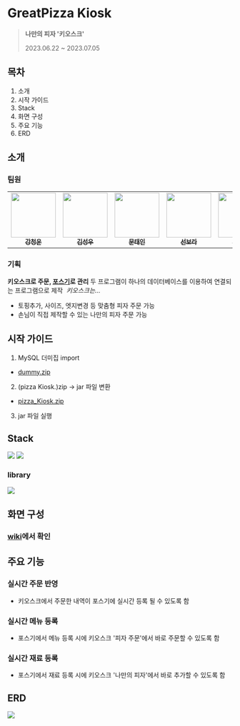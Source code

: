 # GreatPizza Kiosk
> **나만의 피자 '키오스크'**
> 
> 2023.06.22 ~ 2023.07.05

## 목차
1. 소개
2. 시작 가이드
3. Stack
4. 화면 구성
5. 주요 기능
6. ERD

## 소개
### 팀원
<table>
  <tbody>
    <td align="center"><a href="https://github.com/Ximen2464"><img src="https://avatars.githubusercontent.com/u/134483394?v=4" width="100px;" alt=""/><br /><sub><b>강청운</b></sub></a><br /></td>
    <td align="center"><a href="https://github.com/KsW96"><img src="https://avatars.githubusercontent.com/u/134483514?v=4" width="100px;" alt=""/><br /><sub><b>김성우</b></sub></a><br /></td>
    <td align="center"><a href="https://github.com/Moon-Taein"><img src="https://avatars.githubusercontent.com/u/51267486?v=4" width="100px;" alt=""/><br /><sub><b>문태인</b></sub></a><br /></td>
    <td align="center"><a href="https://github.com/SENEAN"><img src="https://avatars.githubusercontent.com/u/119564870?v=4" width="100px;" alt=""/><br /><sub><b>선보라</b></sub></a><br /></td>
    <td align="center"><a href="https://github.com/LeeSara4"><img src="https://avatars.githubusercontent.com/u/130747714?v=4" width="100px;" alt=""/><br /><sub><b>이사라</b></sub></a><br /></td>
  </tbody>
</table>

### 기획
**키오스크로 주문, [포스기](https://github.com/Moon-Taein/MiniProjectTeam5_1)로 관리**
두 프로그램이 하나의 데이터베이스를 이용하여 연결되는 프로그램으로 제작
<img src="https://github.com/Moon-Taein/MiniProjectTeam5_2/assets/130747714/6696a216-0bd2-4196-b9f8-84e6064da9f1" alt=""/>
*키오스크는...*
- 토핑추가, 사이즈, 엣지변경 등 맞춤형 피자 주문 가능
- 손님이 직접 제작할 수 있는 나만의 피자 주문 가능

## 시작 가이드
1. MySQL 더미집 import
- [dummy.zip](https://github.com/Moon-Taein/MiniprojectTeam5_1/files/12471536/dummy.zip)
2. (pizza Kiosk.)zip -> jar 파일 변환
- [pizza_Kiosk.zip](https://github.com/Moon-Taein/MiniprojectTeam5_1/files/12471550/pizza_POS.zip)
3. jar 파일 실행

## Stack
<div align=left> 
<img src="https://img.shields.io/badge/java 8-007396?style=for-the-badge&logo=java&logoColor=white">
<img src="https://img.shields.io/badge/mysql-4479A1?style=for-the-badge&logo=mysql&logoColor=white">

### library
<img src="https://img.shields.io/badge/JFreeChart-F8DC75?style=for-the-badge&logo=JFreeChart&logoColor=black">
</div>  

## 화면 구성

### [wiki](https://github.com/Moon-Taein/MiniProjectTeam5_2/wiki)에서 확인

## 주요 기능
### 실시간 주문 반영
- 키오스크에서 주문한 내역이 포스기에 실시간 등록 될 수 있도록 함

### 실시간 메뉴 등록
- 포스기에서 메뉴 등록 시에 키오스크 '피자 주문'에서 바로 주문할 수 있도록 함

### 실시간 재료 등록
- 포스기에서 재료 등록 시에 키오스크 '나만의 피자'에서 바로 추가할 수 있도록 함

## ERD
<img src="https://github.com/Moon-Taein/MiniprojectTeam5_1/assets/130747714/a02e9cc9-a63e-4164-ad70-a36f493742e7">
